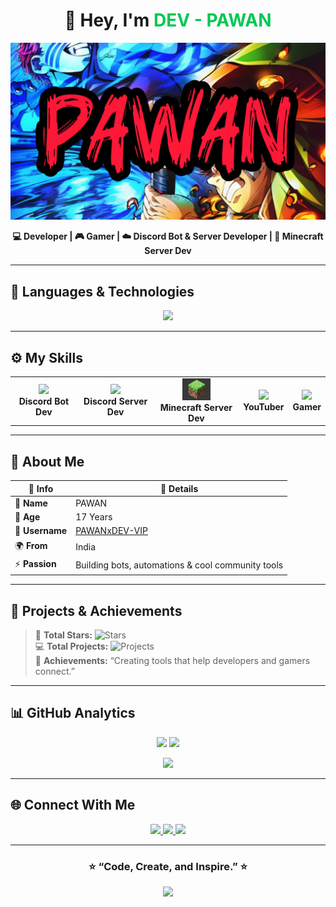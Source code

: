 <!-- 🌟 Professional GitHub Portfolio for PAWANxDEV-VIP -->

<h1 align="center">👋 Hey, I'm <span style="color:#00C853;">DEV - PAWAN</span></h1>

<p align="center">
  <img src="./banner.jpg" alt="DEV - PAWAN Banner" width="800"/>
</p>

<p align="center">
  <b>💻 Developer | 🎮 Gamer | ☁️ Discord Bot & Server Developer | 🧱 Minecraft Server Dev</b>
</p>

---

## 🧠 Languages & Technologies

<p align="center">
  <img src="https://skillicons.dev/icons?i=java,python,html,css,nodejs,javascript,react,git,github,vscode&perline=5" />
</p>

---

## ⚙️ My Skills

<table align="center">
<tr>
<td align="center"><img src="https://cdn-icons-png.flaticon.com/512/906/906361.png" width="45"/><br><b>Discord Bot Dev</b></td>
<td align="center"><img src="https://cdn-icons-png.flaticon.com/512/2111/2111370.png" width="45"/><br><b>Discord Server Dev</b></td>
<td align="center"><img src="./mcicon.png" width="45"/><br><b>Minecraft Server Dev</b></td>
<td align="center"><img src="https://cdn-icons-png.flaticon.com/512/3670/3670147.png" width="45"/><br><b>YouTuber</b></td>
<td align="center"><img src="https://cdn-icons-png.flaticon.com/512/633/633600.png" width="45"/><br><b>Gamer</b></td>
</tr>
</table>

---

## 🪪 About Me

| 🧩 Info | 💬 Details |
|----------|-------------|
| 👤 **Name** | PAWAN |
| 🎂 **Age** | 17 Years |
| 🧠 **Username** | [PAWANxDEV-VIP](https://github.com/PAWANxDEV-VIP) |
| 🌍 **From** | India |
| ⚡ **Passion** | Building bots, automations & cool community tools |

---

## 🚀 Projects & Achievements

> 🏅 **Total Stars:** ![Stars](https://img.shields.io/github/stars/PAWANxDEV-VIP?style=for-the-badge&logo=github)  
> 💻 **Total Projects:** ![Projects](https://img.shields.io/badge/Projects-10+-brightgreen?style=for-the-badge&logo=codefactor)  
> 🧠 **Achievements:** “Creating tools that help developers and gamers connect.”

---

## 📊 GitHub Analytics

<p align="center">
  <img src="https://github-readme-stats.vercel.app/api?username=PAWANxDEV-VIP&show_icons=true&theme=tokyonight&hide_border=true" height="165"/>
  <img src="https://github-readme-streak-stats.herokuapp.com/?user=PAWANxDEV-VIP&theme=tokyonight&hide_border=true" height="165"/>
</p>

<p align="center">
  <img src="https://github-readme-stats.vercel.app/api/top-langs/?username=PAWANxDEV-VIP&layout=compact&theme=tokyonight&hide_border=true" height="165"/>
</p>

---

## 🌐 Connect With Me

<p align="center">
  <a href="https://discord.gg/" target="_blank">
    <img src="https://img.shields.io/badge/Discord-%237289DA.svg?style=for-the-badge&logo=discord&logoColor=white"/>
  </a>
  <a href="https://github.com/PAWANxDEV-VIP" target="_blank">
    <img src="https://img.shields.io/badge/GitHub-%23181717.svg?style=for-the-badge&logo=github&logoColor=white"/>
  </a>
  <a href="https://youtube.com/" target="_blank">
    <img src="https://img.shields.io/badge/YouTube-%23FF0000.svg?style=for-the-badge&logo=youtube&logoColor=white"/>
  </a>
</p>

---

<h3 align="center">⭐ “Code, Create, and Inspire.” ⭐</h3>

<p align="center">
  <img src="https://komarev.com/ghpvc/?username=PAWANxDEV-VIP&color=brightgreen&style=for-the-badge" />
</p>
